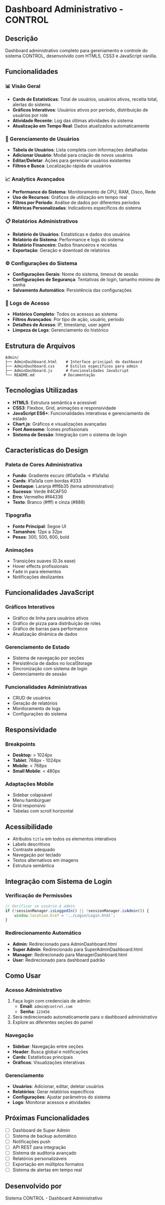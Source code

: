 # Dashboard Administrativo - CONTROL

## Descrição
Dashboard administrativo completo para gereniamento e controle do sistema CONTROL, desenvolvido com HTML5, CSS3 e JavaScript vanilla.

## Funcionalidades

### 📊 Visão Geral
- **Cards de Estatísticas**: Total de usuários, usuários ativos, receita total, alertas do sistema
- **Gráficos Interativos**: Usuários ativos por período, distribuição de usuários por role
- **Atividade Recente**: Log das últimas atividades do sistema
- **Atualização em Tempo Real**: Dados atualizados automaticamente

### 👥 Gerenciamento de Usuários
- **Tabela de Usuários**: Lista completa com informações detalhadas
- **Adicionar Usuário**: Modal para criação de novos usuários
- **Editar/Deletar**: Ações para gerenciar usuários existentes
- **Filtros e Busca**: Localização rápida de usuários

### 📈 Analytics Avançados
- **Performance do Sistema**: Monitoramento de CPU, RAM, Disco, Rede
- **Uso de Recursos**: Gráficos de utilização em tempo real
- **Filtros por Período**: Análise de dados por diferentes períodos
- **Métricas Personalizadas**: Indicadores específicos do sistema

### 📋 Relatórios Administrativos
- **Relatório de Usuários**: Estatísticas e dados dos usuários
- **Relatório do Sistema**: Performance e logs do sistema
- **Relatório Financeiro**: Dados financeiros e receitas
- **Exportação**: Geração e download de relatórios

### ⚙️ Configurações do Sistema
- **Configurações Gerais**: Nome do sistema, timeout de sessão
- **Configurações de Segurança**: Tentativas de login, tamanho mínimo de senha
- **Salvamento Automático**: Persistência das configurações

### 📝 Logs de Acesso
- **Histórico Completo**: Todos os acessos ao sistema
- **Filtros Avançados**: Por tipo de ação, usuário, período
- **Detalhes de Acesso**: IP, timestamp, user agent
- **Limpeza de Logs**: Gerenciamento do histórico

## Estrutura de Arquivos

```
Admin/
├── AdminDashboard.html    # Interface principal do dashboard
├── AdminDashboard.css     # Estilos específicos para admin
├── AdminDashboard.js      # Funcionalidades JavaScript
└── README.md             # Documentação
```

## Tecnologias Utilizadas

- **HTML5**: Estrutura semântica e acessível
- **CSS3**: Flexbox, Grid, animações e responsividade
- **JavaScript ES6+**: Funcionalidades interativas e gerenciamento de estado
- **Chart.js**: Gráficos e visualizações avançadas
- **Font Awesome**: Ícones profissionais
- **Sistema de Sessão**: Integração com o sistema de login

## Características do Design

### Paleta de Cores Administrativa
- **Fundo**: Gradiente escuro (#0a0a0a → #1a1a1a)
- **Cards**: #1a1a1a com bordas #333
- **Destaque**: Laranja #ff6b35 (tema administrativo)
- **Sucesso**: Verde #4CAF50
- **Erro**: Vermelho #f44336
- **Texto**: Branco (#fff) e cinza (#888)

### Tipografia
- **Fonte Principal**: Segoe UI
- **Tamanhos**: 12px a 32px
- **Pesos**: 300, 500, 600, bold

### Animações
- Transições suaves (0.3s ease)
- Hover effects profissionais
- Fade in para elementos
- Notificações deslizantes

## Funcionalidades JavaScript

### Gráficos Interativos
- Gráfico de linha para usuários ativos
- Gráfico de pizza para distribuição de roles
- Gráfico de barras para performance
- Atualização dinâmica de dados

### Gerenciamento de Estado
- Sistema de navegação por seções
- Persistência de dados no localStorage
- Sincronização com sistema de login
- Gerenciamento de sessão

### Funcionalidades Administrativas
- CRUD de usuários
- Geração de relatórios
- Monitoramento de logs
- Configurações do sistema

## Responsividade

### Breakpoints
- **Desktop**: > 1024px
- **Tablet**: 768px - 1024px
- **Mobile**: < 768px
- **Small Mobile**: < 480px

### Adaptações Mobile
- Sidebar colapsável
- Menu hambúrguer
- Grid responsivo
- Tabelas com scroll horizontal

## Acessibilidade

- Atributos `title` em todos os elementos interativos
- Labels descritivos
- Contraste adequado
- Navegação por teclado
- Textos alternativos em imagens
- Estrutura semântica

## Integração com Sistema de Login

### Verificação de Permissões
```javascript
// Verificar se usuário é admin
if (!sessionManager.isLoggedIn() || !sessionManager.isAdmin()) {
    window.location.href = '../Login/Login.html';
}
```

### Redirecionamento Automático
- **Admin**: Redirecionado para AdminDashboard.html
- **Super Admin**: Redirecionado para SuperAdminDashboard.html
- **Manager**: Redirecionado para ManagerDashboard.html
- **User**: Redirecionado para dashboard padrão

## Como Usar

### Acesso Administrativo
1. Faça login com credenciais de admin:
   - **Email**: `admin@control.com`
   - **Senha**: `123456`
2. Será redirecionado automaticamente para o dashboard administrativo
3. Explore as diferentes seções do painel

### Navegação
- **Sidebar**: Navegação entre seções
- **Header**: Busca global e notificações
- **Cards**: Estatísticas principais
- **Gráficos**: Visualizações interativas

### Gerenciamento
- **Usuários**: Adicionar, editar, deletar usuários
- **Relatórios**: Gerar relatórios específicos
- **Configurações**: Ajustar parâmetros do sistema
- **Logs**: Monitorar acessos e atividades

## Próximas Funcionalidades

- [ ] Dashboard de Super Admin
- [ ] Sistema de backup automático
- [ ] Notificações push
- [ ] API REST para integração
- [ ] Sistema de auditoria avançado
- [ ] Relatórios personalizáveis
- [ ] Exportação em múltiplos formatos
- [ ] Sistema de alertas em tempo real

## Desenvolvido por
Sistema CONTROL - Dashboard Administrativo
